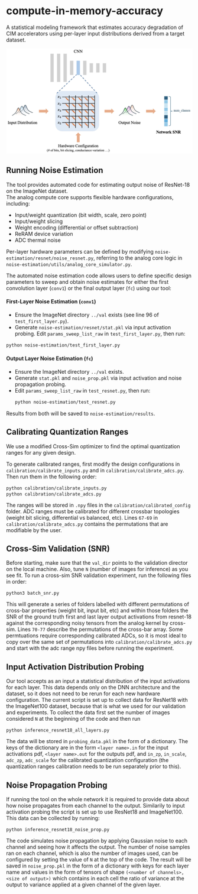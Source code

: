 # compute-in-memory-accuracy
A statistical modeling framework that estimates accuracy degradation of CIM accelerators using per-layer input distributions derived from a target dataset.

![Block Diagram](block_diagram.jpg)

## Running Noise Estimation
The tool provides automated code for estimating output noise of ResNet-18 on the ImageNet dataset.  
The analog compute core supports flexible hardware configurations, including:

- Input/weight quantization (bit width, scale, zero point)
- Input/weight slicing
- Weight encoding (differential or offset subtraction)
- ReRAM device variation
- ADC thermal noise

Per-layer hardware parameters can be defined by modifying `noise-estimation/resnet/noise_resnet.py`, referring to the analog core logic in `noise-estimation/utils/analog_core_simulator.py`.

The automated noise estimation code allows users to define specific design parameters to sweep and obtain noise estimates for either the first convolution layer (`conv1`) or the final output layer (`fc`) using our tool:

#### First-Layer Noise Estimation (`conv1`)
- Ensure the ImageNet directory `../val` exists (see line 96 of `test_first_layer.py`). 
- Generate `noise-estimation/resnet/stat.pkl` via input activation probing. Edit `params_sweep_list_raw` in `test_first_layer.py`, then run:

```bash
python noise-estimation/test_first_layer.py
```
  
#### Output Layer Noise Estimation (`fc`)
- Ensure the ImageNet directory `../val` exists.
- Generate `stat.pkl` and `noise_prop.pkl` via input activation and noise propagation probing.
- Edit `params_sweep_list_raw` in `test_resnet.py`, then run:
   ```bash
   python noise-estimation/test_resnet.py
   ```
Results from both will be saved to `noise-estimation/results`.

## Calibrating Quantization Ranges

We use a modified Cross-Sim optimizer to find the optimal quantization ranges for any given design.

To generate calibrated ranges, first modify the design configurations in `calibration/calibrate_inputs.py` and in `calibration/calibrate_adcs.py`. Then run them in the following order:

```
python calibration/calibrate_inputs.py
python calibration/calibrate_adcs.py
```

The ranges will be stored in `.npy` files in the `calibration/calibrated_config` folder. ADC ranges must be calibrated for different crossbar topologies (weight bit slicing, differential vs balanced, etc). Lines `67-69` in `calibration/calibrate_adcs.py` contains the permutations that are modifiable by the user.

## Cross-Sim Validation (SNR)
Before starting, make sure that the `val_dir` points to the validation director on the local machine. Also, tune `N` (number of images for inference) as you see fit. 
To run a cross-sim SNR validation experiment, run the following files in order:

```
python3 batch_snr.py
```
This will generate a series of folders labelled with different permutations of cross-bar properties (weight bit, input bit, etc) and within those folders the SNR of the ground truth first and last layer output activations from resnet-18 against the corresponding noisy tensors from the analog kernel by cross-sim. 
Lines `70-77` describe the permutations of the cross-bar array. Some permtuations require corresponding calibrated ADCs, so it is most ideal to copy over the same set of permutations into `calibration/calibrate_adcs.py` and start with the adc range npy files before running the experiment.


## Input Activation Distribution Probing

Our tool accepts as an input a statistical distribution of the input activations for each layer.
This data depends only on the DNN architecture and the dataset, so it does not need to be rerun for each new hardware configuration.
The current script is set up to collect data for ResNet18 with the ImageNet100 dataset, because that is what we used for our validation and experiments.
To collect the data first set the number of images considered `N` at the beginning of the code and then run

```
python inference_resnet18_all_layers.py
```

The data will be stored in `probing_data.pkl` in the form of a dictionary.
The keys of the dictionary are in the form `<layer name>.in` for the input activations pdf, `<layer name>.out` for the outputs pdf, and `in_zp`, `in_scale`, `adc_zp`, `adc_scale` for the calibrated quantization configuration (the quantization ranges calibration needs to be run separately prior to this).



## Noise Propagation Probing

If running the tool on the whole network it is required to provide data about how noise propagates from each channel to the output.
Similarily to input activation probing the script is set up to use ResNet18 and ImageNet100.
This data can be collected by running:

```
python inference_resnet18_noise_prop.py
```

The code simulates noise propagation by applying Gaussian noise to each channel and seeing how it affects the output.
The number of noise samples ran on each channel, which is also the number of images used, can be configured by setting the value of `N` at the top of the code.
The result will be saved in `noise_prop.pkl` in the form of a dictionary with keys for each layer name and values in the form of tensors of shape `(<number of channels>, <size of output>)` which contains in each cell the ratio of variance at the output to variance applied at a given channel of the given layer. 
